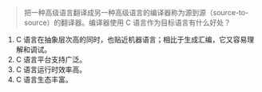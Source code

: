 > 把一种高级语言翻译成另一种高级语言的编译器称为源到源（source-to-source）的翻译器。编译器使用 C 语言作为目标语言有什么好处？

1. C 语言在抽象层次高的同时，也贴近机器语言；相比于生成汇编，它又容易理解和调试。
2. C 语言平台支持广泛。
3. C 语言运行时效率高。
4. C 语言生态丰富。
